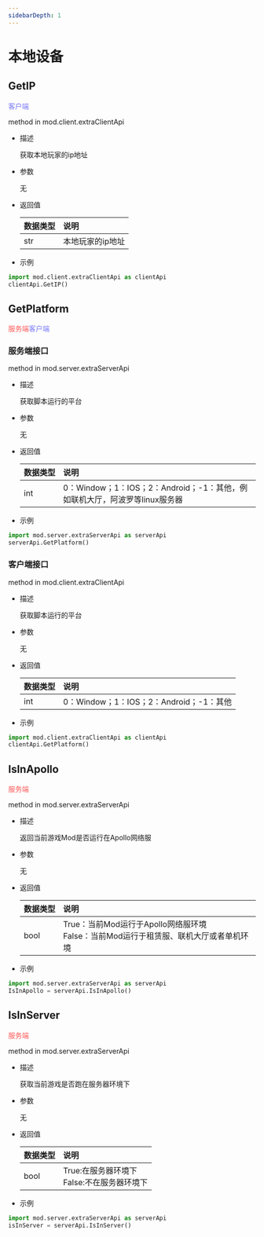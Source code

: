 ```yaml
---
sidebarDepth: 1
---
```

# 本地设备

## GetIP

<span style="display:inline;color:#7575f9">客户端</span>

method in mod.client.extraClientApi

- 描述

    获取本地玩家的ip地址

- 参数

    无

- 返回值

    | <div style="width: 4em">数据类型</div> | 说明 |
    | :--- | :--- |
    | str | 本地玩家的ip地址 |

- 示例

```python
import mod.client.extraClientApi as clientApi
clientApi.GetIP()
```



## GetPlatform

<span style="display:inline;color:#ff5555">服务端</span><span style="display:inline;color:#7575f9">客户端</span>

### 服务端接口

<span id="s0"></span>
method in mod.server.extraServerApi

- 描述

    获取脚本运行的平台

- 参数

    无

- 返回值

    | <div style="width: 4em">数据类型</div> | 说明 |
    | :--- | :--- |
    | int | 0：Window；1：IOS；2：Android；-1：其他，例如联机大厅，阿波罗等linux服务器 |

- 示例

```python
import mod.server.extraServerApi as serverApi
serverApi.GetPlatform()
```



### 客户端接口

<span id="c0"></span>
method in mod.client.extraClientApi

- 描述

    获取脚本运行的平台

- 参数

    无

- 返回值

    | <div style="width: 4em">数据类型</div> | 说明 |
    | :--- | :--- |
    | int | 0：Window；1：IOS；2：Android；-1：其他 |

- 示例

```python
import mod.client.extraClientApi as clientApi
clientApi.GetPlatform()
```



## IsInApollo

<span style="display:inline;color:#ff5555">服务端</span>

method in mod.server.extraServerApi

- 描述

    返回当前游戏Mod是否运行在Apollo网络服

- 参数

    无

- 返回值

    | <div style="width: 4em">数据类型</div> | 说明 |
    | :--- | :--- |
    | bool | True：当前Mod运行于Apollo网络服环境<br>False：当前Mod运行于租赁服、联机大厅或者单机环境 |

- 示例

```python
import mod.server.extraServerApi as serverApi
IsInApollo = serverApi.IsInApollo()
```



## IsInServer

<span style="display:inline;color:#ff5555">服务端</span>

method in mod.server.extraServerApi

- 描述

    获取当前游戏是否跑在服务器环境下

- 参数

    无

- 返回值

    | <div style="width: 4em">数据类型</div> | 说明 |
    | :--- | :--- |
    | bool | True:在服务器环境下<br>False:不在服务器环境下 |

- 示例

```python
import mod.server.extraServerApi as serverApi
isInServer = serverApi.IsInServer()
```



